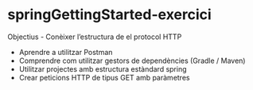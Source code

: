 # springGettingStarted-exercici

Objectius	-	Conèixer l’estructura de el protocol HTTP
-	Aprendre a utilitzar Postman
-	Comprendre com utilitzar gestors de dependències (Gradle / Maven)
-	Utilitzar projectes amb estructura estàndard spring 
-	Crear peticions HTTP de tipus GET amb paràmetres
